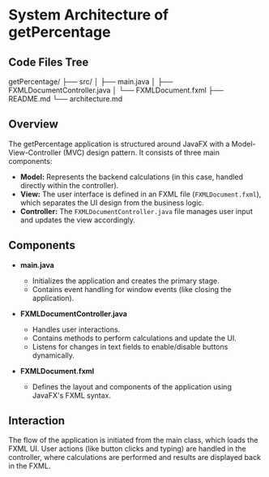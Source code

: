 
# System Architecture of getPercentage
## Code Files Tree
getPercentage/
├── src/
│   ├── main.java
│   ├── FXMLDocumentController.java
│   └── FXMLDocument.fxml
├── README.md
└── architecture.md
## Overview
The getPercentage application is structured around JavaFX with a Model-View-Controller (MVC) design pattern. It consists of three main components:

- **Model:** Represents the backend calculations (in this case, handled directly within the controller).
- **View:** The user interface is defined in an FXML file (`FXMLDocument.fxml`), which separates the UI design from the business logic.
- **Controller:** The `FXMLDocumentController.java` file manages user input and updates the view accordingly.

## Components
- **main.java**
  - Initializes the application and creates the primary stage.
  - Contains event handling for window events (like closing the application).

- **FXMLDocumentController.java**
  - Handles user interactions.
  - Contains methods to perform calculations and update the UI.
  - Listens for changes in text fields to enable/disable buttons dynamically.

- **FXMLDocument.fxml**
  - Defines the layout and components of the application using JavaFX's FXML syntax.

## Interaction
The flow of the application is initiated from the main class, which loads the FXML UI. User actions (like button clicks and typing) are handled in the controller, where calculations are performed and results are displayed back in the FXML.

